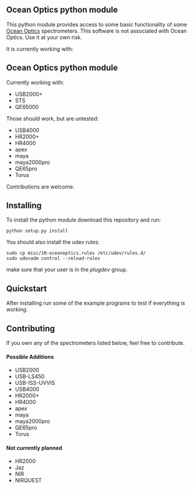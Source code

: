 ## Ocean Optics python module ##

This python module provides access to some basic functionality of some [Ocean
Optics](http://www.oceanoptics.com/) spectrometers. This software is not
associated with Ocean Optics. Use it at your own risk.

It is currently working with:

## Ocean Optics python module ##

Currently working with:

* USB2000+
* STS
* QE65000

Those should work, but are untested:

* USB4000
* HR2000+
* HR4000
* apex
* maya
* maya2000pro
* QE65pro
* Torus

Contributions are welcome.


## Installing ##

To install the python module download this repository and run:

```
python setup.py install
```

You should also install the udev rules:

```
sudo cp misc/10-oceanoptics.rules /etc/udev/rules.d/
sudo udevadm control --reload-rules
```

make sure that your user is in the _plugdev_ group.


## Quickstart ##

After installing run some of the example programs to test if everything is
working.


## Contributing ##

If you own any of the spectrometers listed below, feel free to contribute.






#### Possible Additions ####

* USB2000
* USB-LS450
* USB-ISS-UVVIS
* USB4000
* HR2000+
* HR4000
* apex
* maya
* maya2000pro
* QE65pro
* Torus

#### Not currently planned ####

* HR2000
* Jaz
* NIR 
* NIRQUEST
